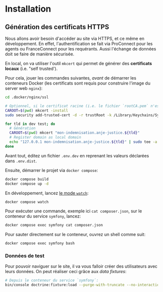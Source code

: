 # Installation


## Génération des certificats HTTPS

Nous allons avoir besoin d'accéder au site via HTTPS, et ce même en développement. En effet, l'authentification se fait
via ProConnect pour les agents ou FranceConnect pour les requérants. Aussi l'échange de données doit se faire de manière
sécurisée.

En local, on va utiliser l'outil `mkcert` qui permet de générer des **certificats locaux** (i.e. "self trusted').

Pour cela, jouer les commandes suivantes, _avant_ de démarrer les conteneurs Docker (les certificats sont requis pour
construire l'image du server web `nginx`):

```bash
cd .docker/nginx/ssl

# Optionnel, si le certificat racine (i.e. le fichier `rootCA.pem` n'est pas encore présent)
CAROOT=$(pwd) mkcert -install
sudo security add-trusted-cert -d -r trustRoot -k /Library/Keychains/System.keychain "$(pwd)/rootCA.pem"

for tld in dev test; do
  # Génération
  CAROOT=$(pwd) mkcert "mon-indemnisation.anje-justice.${tld}"
  # Register domain as local domain
  echo "127.0.0.1 mon-indemnisation.anje-justice.${tld}" | sudo tee -a /etc/hosts
done
````

Avant tout, éditez un fichier `.env.dev` en reprenant les valeurs déclarées dans `.env.dist`.

Ensuite, démarrer le projet via `docker compose`:


```bash
docker compose build
docker compose up -d
```

En développement, lancez [le mode `watch`](https://docs.docker.com/compose/file-watch/):

```bash
docker compose watch
```

Pour exécuter une commande, exemple ici `cat composer.json`, sur le conteneur du service `symfony`, lancez:

```bash
docker compose exec symfony cat composer.json
```

Pour sauter directement sur le conteneur, ouvrez un shell comme suit:

```bash
docker compose exec symfony bash
```

### Données de test

Pour pouvoir naviguer sur le site, il va vous falloir créer des utilisateurs avec leurs données. On peut réaliser ceci
grâce aux _data fixtures_:

```bash
# Depuis le conteneur du service `symfony`:
bin/console doctrine:fixture:load --purge-with-truncate --no-interaction
```